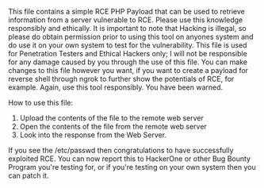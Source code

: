 This file contains a simple RCE PHP Payload that can be used to retrieve information from a server vulnerable to RCE. Please use this knowledge responsibly and ethically. It is important to note that Hacking is illegal, so please do obtain permission prior to using this tool on anyones system and do use it on your own system to test for the vulnerability. This file is used for Penetration Testers and Ethical Hackers only; I will not be responsible for any damage caused by you through the use of this file. You can make changes to this file however you want, if you want to create a payload for reverse shell through ngrok to further show the potentials of RCE, for example. Again, use this tool responsibly. You have been warned.

How to use this file:

1. Upload the contents of the file to the remote web server
2. Open the contents of the file from the remote web server
3. Look into the response from the Web Server.

If you see the /etc/passwd then congratulations to have successfully exploited RCE. You can now report this to HackerOne or other Bug Bounty Program you're testing for, or if you're testing on your own system then you can patch it.
